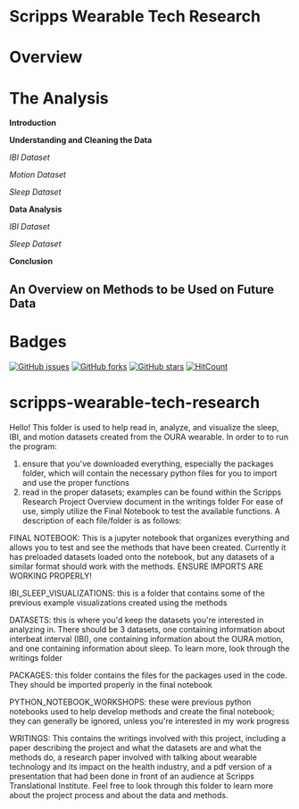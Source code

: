 # Scripps Wearable Tech Research

# Overview 

# The Analysis 

__Introduction__ 

__Understanding and Cleaning the Data__ 

_IBI Dataset_ 

_Motion Dataset_ 

_Sleep Dataset_ 

__Data Analysis__ 

_IBI Dataset_ 

_Sleep Dataset_ 

__Conclusion__

## An Overview on Methods to be Used on Future Data ## 


# Badges 
[![GitHub issues](https://img.shields.io/github/issues/bew030/scripps-wearable-tech-research?color=purple)](https://github.com/bew030/scripps-wearable-tech-research/issues)
[![GitHub forks](https://img.shields.io/github/forks/bew030/scripps-wearable-tech-research?color=orange)](https://github.com/bew030/scripps-wearable-tech-research/network)
[![GitHub stars](https://img.shields.io/github/stars/bew030/scripps-wearable-tech-research)](https://github.com/bew030/scripps-wearable-tech-research/stargazers)
[![HitCount](http://hits.dwyl.io/bew030/scripps-wearable-tech-research.svg)](http://hits.dwyl.io/bew030/scripps-wearable-tech-research)


# scripps-wearable-tech-research
Hello! This folder is used to help read in, analyze, and visualize the sleep, IBI, and motion datasets created from the OURA wearable. In order to to run the program: 
1) ensure that you've downloaded everything, especially the packages folder, which will contain the necessary python files for you to import and use the proper functions 
2) read in the proper datasets; examples can be found within the Scripps Research Project Overview document in the writings folder 
For ease of use, simply utilize the Final Notebook to test the available functions. A description of each file/folder is as follows: 

FINAL NOTEBOOK: This is a jupyter notebook that organizes everything and allows you to test and see the methods that have been created. Currently it has preloaded datasets loaded onto the notebook, but any datasets of a similar format should work with the methods. ENSURE IMPORTS ARE WORKING PROPERLY! 

IBI_SLEEP_VISUALIZATIONS: this is a folder that contains some of the previous example visualizations created using the methods 

DATASETS: this is where you'd keep the datasets you're interested in analyzing in. There should be 3 datasets, one containing information about interbeat interval (IBI), one containing information about the OURA motion, and one containing information about sleep. To learn more, look through the writings folder 

PACKAGES: this folder contains the files for the packages used in the code. They should be imported properly in the final notebook

PYTHON_NOTEBOOK_WORKSHOPS: these were previous python notebooks used to help develop methods and create the final notebook; they can generally be ignored, unless you're interested in my work progress

WRITINGS: This contains the writings involved with this project, including a paper describing the project and what the datasets are and what the methods do, a research paper involved with talking about wearable technology and its impact on the health industry, and a pdf version of a presentation that had been done in front of an audience at Scripps Translational Institute. Feel free to look through this folder to learn more about the project process and about the data and methods. 
